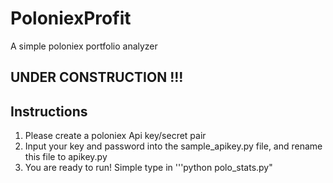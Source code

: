# PoloniexProfit

A simple poloniex portfolio analyzer
 
## UNDER CONSTRUCTION !!!

## Instructions

1. Please create a poloniex Api key/secret pair 
2. Input your key and password into the sample_apikey.py file, and rename this file to apikey.py 
3. You are ready to run! Simple type in '''python polo_stats.py" 